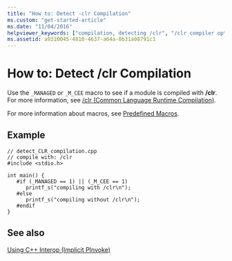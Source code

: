 ```yaml
---
title: "How to: Detect -clr Compilation"
ms.custom: "get-started-article"
ms.date: "11/04/2016"
helpviewer_keywords: ["compilation, detecting /clr", "/clr compiler option [C++], detecting use of"]
ms.assetid: a9310045-4810-4637-a64a-0b31a08791c1
---
```

# How to: Detect /clr Compilation

Use the `_MANAGED` or `_M_CEE` macro to see if a module is compiled with **/clr**. For more information, see [/clr (Common Language Runtime Compilation)](../build/reference/clr-common-language-runtime-compilation.md).

For more information about macros, see [Predefined Macros](../preprocessor/predefined-macros.md).

## Example

```
// detect_CLR_compilation.cpp
// compile with: /clr
#include <stdio.h>

int main() {
   #if (_MANAGED == 1) || (_M_CEE == 1)
      printf_s("compiling with /clr\n");
   #else
      printf_s("compiling without /clr\n");
   #endif
}
```

## See also

[Using C++ Interop (Implicit PInvoke)](../dotnet/using-cpp-interop-implicit-pinvoke.md)
